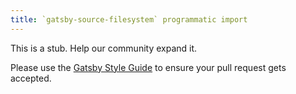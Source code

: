 ```yaml
---
title: `gatsby-source-filesystem` programmatic import
---
```


This is a stub. Help our community expand it.

Please use the [Gatsby Style Guide](/docs/gatsby-style-guide/) to ensure your
pull request gets accepted.
